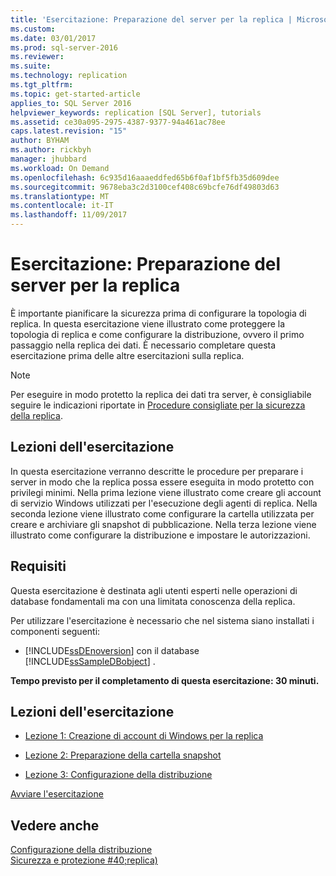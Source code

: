 ```yaml
---
title: 'Esercitazione: Preparazione del server per la replica | Microsoft Docs'
ms.custom: 
ms.date: 03/01/2017
ms.prod: sql-server-2016
ms.reviewer: 
ms.suite: 
ms.technology: replication
ms.tgt_pltfrm: 
ms.topic: get-started-article
applies_to: SQL Server 2016
helpviewer_keywords: replication [SQL Server], tutorials
ms.assetid: ce30a095-2975-4387-9377-94a461ac78ee
caps.latest.revision: "15"
author: BYHAM
ms.author: rickbyh
manager: jhubbard
ms.workload: On Demand
ms.openlocfilehash: 6c935d16aaaeddfed65b6f0af1bf5fb35d609dee
ms.sourcegitcommit: 9678eba3c2d3100cef408c69bcfe76df49803d63
ms.translationtype: MT
ms.contentlocale: it-IT
ms.lasthandoff: 11/09/2017
---
```

# <a name="tutorial-preparing-the-server-for-replication"></a>Esercitazione: Preparazione del server per la replica
È importante pianificare la sicurezza prima di configurare la topologia di replica. In questa esercitazione viene illustrato come proteggere la topologia di replica e come configurare la distribuzione, ovvero il primo passaggio nella replica dei dati. È necessario completare questa esercitazione prima delle altre esercitazioni sulla replica.  
  
> [!NOTE]  
> Per eseguire in modo protetto la replica dei dati tra server, è consigliabile seguire le indicazioni riportate in [Procedure consigliate per la sicurezza della replica](../../relational-databases/replication/security/replication-security-best-practices.md).  
  
## <a name="what-you-will-learn"></a>Lezioni dell'esercitazione  
In questa esercitazione verranno descritte le procedure per preparare i server in modo che la replica possa essere eseguita in modo protetto con privilegi minimi. Nella prima lezione viene illustrato come creare gli account di servizio Windows utilizzati per l'esecuzione degli agenti di replica. Nella seconda lezione viene illustrato come configurare la cartella utilizzata per creare e archiviare gli snapshot di pubblicazione. Nella terza lezione viene illustrato come configurare la distribuzione e impostare le autorizzazioni.  
  
## <a name="requirements"></a>Requisiti  
Questa esercitazione è destinata agli utenti esperti nelle operazioni di database fondamentali ma con una limitata conoscenza della replica.  
  
Per utilizzare l'esercitazione è necessario che nel sistema siano installati i componenti seguenti:  
  
-   [!INCLUDE[ssDEnoversion](../../includes/ssdenoversion-md.md)] con il database [!INCLUDE[ssSampleDBobject](../../includes/sssampledbobject-md.md)] .  
  
**Tempo previsto per il completamento di questa esercitazione: 30 minuti.**  
  
## <a name="lessons-in-this-tutorial"></a>Lezioni dell'esercitazione  
  
-   [Lezione 1: Creazione di account di Windows per la replica](../../relational-databases/replication/lesson-1-creating-windows-accounts-for-replication.md)  
  
-   [Lezione 2: Preparazione della cartella snapshot](../../relational-databases/replication/lesson-2-preparing-the-snapshot-folder.md)  
  
-   [Lezione 3: Configurazione della distribuzione](../../relational-databases/replication/lesson-3-configuring-distribution.md)  
  
[Avviare l'esercitazione](../../relational-databases/replication/lesson-1-creating-windows-accounts-for-replication.md)  
  
## <a name="see-also"></a>Vedere anche  
[Configurazione della distribuzione](../../relational-databases/replication/configure-distribution.md)  
[Sicurezza e protezione #40;replica&#41;](../../relational-databases/replication/security/security-and-protection-replication.md)  
  
  
  
